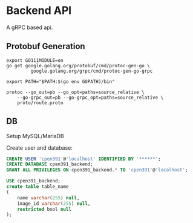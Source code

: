 # Backend API

A gRPC based api.

## Protobuf Generation

```shell
export GO111MODULE=on 
go get google.golang.org/protobuf/cmd/protoc-gen-go \
         google.golang.org/grpc/cmd/protoc-gen-go-grpc

export PATH="$PATH:$(go env GOPATH)/bin"

protoc --go_out=pb --go_opt=paths=source_relative \
    --go-grpc_out=pb --go-grpc_opt=paths=source_relative \
    proto/route.proto
```

## DB

Setup MySQL/MariaDB

Create user and database:

```sql
CREATE USER 'cpen391'@'localhost' IDENTIFIED BY '******';
CREATE DATABASE cpen391_backend;
GRANT ALL PRIVILEGES ON cpen391_backend.* TO 'cpen391'@'localhost';

USE cpen391_backend;
create table table_name
(
    name varchar(255) null,
    image_id varchar(255) null,
    restricted bool null
);
```